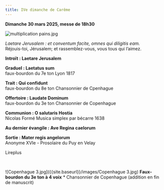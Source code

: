 ```yaml
---
title: IVe dimanche de Carême
---
```

**Dimanche 30 mars 2025, messe de 18h30**

![multiplication pains.jpg]({{site.baseurl}}/images/multiplication%20pains.jpg)

*Laetare Jerusalem : et conventum facite, omnes qui diligitis eam.*  
Réjouis-toi, Jérusalem; et rassemblez-vous, vous tous qui l’aimez.

**Introït : Laetare Jerusalem**

**Graduel : Laetatus sum**  
faux-bourdon du 7e ton Lyon 1817

**Trait : Qui confidunt**  
faux-bourdon du 8e ton Chansonnier de Cpenhague

**Offertoire : Laudate Dominum**  
faux-bourdon du 3e ton Chansonnier de Copenhague

**Communion : O salutaris Hostia**  
Nicolas Formé Musica simplex par bécarre 1638

**Au dernier évangile : Ave Regina caelorum**

**Sortie : Mater regis angelorum**  
Anonyme XVIe - Prosolaire du Puy en Velay

Lireplus

&nbsp;

![Copenhague 3.jpg]({{site.baseurl}}/images/Copenhague 3.jpg)
**Faux-bourdon du 3e ton à 4 voix** * Chansonnier de Copenhague (addition en fin de manuscrit)